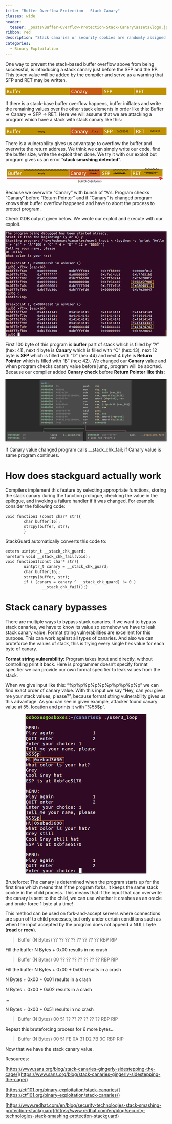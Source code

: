 ```yaml
---
title: "Buffer Overflow Protection - Stack Canary"
classes: wide
header:
  teaser: _posts\Buffer-Overflow-Protection-Stack-Canary\assets\logo.jpg
ribbon: red
description: "Stack canaries or security cookies are randomly assigned or tell-tale parts added to binary. It aims to protect from changing/manipulating critical stack values like “Return Address Pointer”."
categories:
  - Binary Exploitation
---
```


One way to prevent the stack-based buffer overflow above from being successful, is introducing a stack canary just before the SFP and the RP. This token value will be added by the compiler and serve as a warning that SFP and RET may be written.

<p align="center"> <img src="assets/Untitled.png"> </p>

If there is a stack-base buffer overflow happens, buffer iniflates and write the remaining values over the other stack elements in order like this: Buffer → Canary → SFP → RET. Here we will assume that we  are attacking a program which have a stack with stack canary like this:

<p align="center"> <img src=" assets/Untitled%201.png "> </p>

There is a vulnerability gives us advantage to overflow the buffer and overwrite the return address. We think we can simply write our code, find the buffer size, write the exploit then done. We try it with our exploit but program gives us an error “**stack smashing detected**”.

<p align="center"> <img src="assets/Untitled%202.png"> </p>

Because we overwrite “Canary” with bunch of “A”s. Program checks “Canary” before “Return Pointer” and if “Canary” is changed program knows that buffer overflow happened and have to abort the process to protect program.

Check GDB output given below. We wrote our exploit and execute with our exploit.

<p align="center"> <img src="assets/Untitled%203.png"> </p>

First 100 byte of this program is **buffer** part of stack which is filled by “A” (hex: 41), next 4 byte is **Canary** which is filled with “C” (hex:43), next 12 byte is **SFP** which is filled with “D” (hex:44) and next 4 byte is **Return Pointer** which is filled with “B” (hex: 42). We changed our **Canary** value and when program checks canary value before jump, program will be aborted. Because our compiler added **Canary check** before  **Return Pointer** **like this:**

<p align="center"> <img src="assets/Untitled%204.png"> </p>

If Canary value changed program calls __stack_chk_fail; if Canary value is same program continues.

# How does stackguard actually work

Compilers implement this feature by selecting appropriate functions, storing the stack canary during the function prologue, checking the value in the epilogue, and invoking a failure handler if it was changed. For example consider the following code:

```
void function1 (const char* str){
        char buffer[16];
        strcpy(buffer, str);
        }
```

StackGuard automatically converts this code to:

```
extern uintptr_t __stack_chk_guard;
noreturn void __stack_chk_fail(void);
void function1(const char* str){
        uintptr_t canary = __stack_chk_guard;
        char buffer[16];
        strcpy(buffer, str);
        if ( (canary = canary ^ __stack_chk_guard) != 0 )
                __stack_chk_fail();}
```

# Stack canary bypasses

There are multiple ways to bypass stack canaries. If we want to bypass stack canaries, we have to know its value so somehow we have to leak stack canary value. Format string vulnerabilities are excellent for this purpose. This can work against all types of canaries. And also we can bruteforce the values of stack, this is trying every single hex value for each byte of canary.

**Format string vulnerability:** Program takes input and directly, without controlling print it back. Here is programmer doesn’t specify format specifier we can provide our own format specifier to leak values from the stack.

When we give input like this: “%p%p%p%p%p%p%p%p%p%p” we can find exact order of canary value. With this input we say “Hey, can you give me your stack values, please?”, because format string vulnerability gives us this advantage. As you can see in given example, attacker found canary value at 55. location and prints it with ”%55$p”.

<p align="center"> <img src="assets/Untitled%205.png"> </p>

Bruteforce: The canary is determined when the program starts up for the first time which means that if the program forks, it keeps the same stack cookie in the child process. This means that if the input that can overwrite the canary is sent to the child, we can use whether it crashes as an oracle and brute-force 1 byte at a time!

This method can be used on fork-and-accept servers where connections are spun off to child processes, but only under certain conditions such as when the input accepted by the program does not append a NULL byte (**read** or **recv**).

> Buffer (N Bytes)               ?? ?? ?? ?? ?? ?? ?? ??               RBP               RIP
> 

Fill the buffer N Bytes + 0x00 results in no crash

> Buffer (N Bytes)               00 ?? ?? ?? ?? ?? ?? ??               RBP               RIP
> 

Fill the buffer N Bytes + 0x00 + 0x00 results in a crash

N Bytes + 0x00 + 0x01 results in a crash

N Bytes + 0x00 + 0x02 results in a crash

...

N Bytes + 0x00 + 0x51 results in no crash

> Buffer (N Bytes)               00 51 ?? ?? ?? ?? ?? ??               RBP               RIP
> 

Repeat this bruteforcing process for 6 more bytes...

> Buffer (N Bytes)               00 51 FE 0A 31 D2 7B 3C          RBP               RIP
> 

Now that we have the stack canary value.

Resources:

[https://www.sans.org/blog/stack-canaries-gingerly-sidestepping-the-cage/](https://www.sans.org/blog/stack-canaries-gingerly-sidestepping-the-cage/)

[https://ctf101.org/binary-exploitation/stack-canaries/](https://ctf101.org/binary-exploitation/stack-canaries/)

[https://www.redhat.com/en/blog/security-technologies-stack-smashing-protection-stackguard](https://www.redhat.com/en/blog/security-technologies-stack-smashing-protection-stackguard)